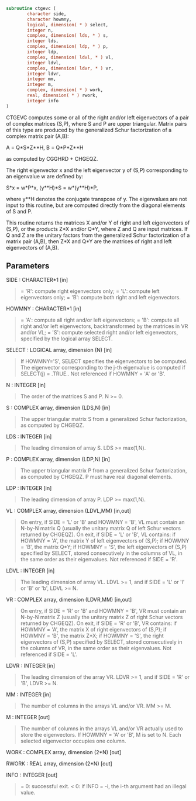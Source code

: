 ```fortran
subroutine ctgevc (
        character side,
        character howmny,
        logical, dimension( * ) select,
        integer n,
        complex, dimension( lds, * ) s,
        integer lds,
        complex, dimension( ldp, * ) p,
        integer ldp,
        complex, dimension( ldvl, * ) vl,
        integer ldvl,
        complex, dimension( ldvr, * ) vr,
        integer ldvr,
        integer mm,
        integer m,
        complex, dimension( * ) work,
        real, dimension( * ) rwork,
        integer info
)
```

CTGEVC computes some or all of the right and/or left eigenvectors of
a pair of complex matrices (S,P), where S and P are upper triangular.
Matrix pairs of this type are produced by the generalized Schur
factorization of a complex matrix pair (A,B):

A = Q\*S\*Z\*\*H,  B = Q\*P\*Z\*\*H

as computed by CGGHRD + CHGEQZ.

The right eigenvector x and the left eigenvector y of (S,P)
corresponding to an eigenvalue w are defined by:

S\*x = w\*P\*x,  (y\*\*H)\*S = w\*(y\*\*H)\*P,

where y\*\*H denotes the conjugate transpose of y.
The eigenvalues are not input to this routine, but are computed
directly from the diagonal elements of S and P.

This routine returns the matrices X and/or Y of right and left
eigenvectors of (S,P), or the products Z\*X and/or Q\*Y,
where Z and Q are input matrices.
If Q and Z are the unitary factors from the generalized Schur
factorization of a matrix pair (A,B), then Z\*X and Q\*Y
are the matrices of right and left eigenvectors of (A,B).

## Parameters
SIDE : CHARACTER\*1 [in]
> = 'R': compute right eigenvectors only;
> = 'L': compute left eigenvectors only;
> = 'B': compute both right and left eigenvectors.

HOWMNY : CHARACTER\*1 [in]
> = 'A': compute all right and/or left eigenvectors;
> = 'B': compute all right and/or left eigenvectors,
> backtransformed by the matrices in VR and/or VL;
> = 'S': compute selected right and/or left eigenvectors,
> specified by the logical array SELECT.

SELECT : LOGICAL array, dimension (N) [in]
> If HOWMNY='S', SELECT specifies the eigenvectors to be
> computed.  The eigenvector corresponding to the j-th
> eigenvalue is computed if SELECT(j) = .TRUE..
> Not referenced if HOWMNY = 'A' or 'B'.

N : INTEGER [in]
> The order of the matrices S and P.  N >= 0.

S : COMPLEX array, dimension (LDS,N) [in]
> The upper triangular matrix S from a generalized Schur
> factorization, as computed by CHGEQZ.

LDS : INTEGER [in]
> The leading dimension of array S.  LDS >= max(1,N).

P : COMPLEX array, dimension (LDP,N) [in]
> The upper triangular matrix P from a generalized Schur
> factorization, as computed by CHGEQZ.  P must have real
> diagonal elements.

LDP : INTEGER [in]
> The leading dimension of array P.  LDP >= max(1,N).

VL : COMPLEX array, dimension (LDVL,MM) [in,out]
> On entry, if SIDE = 'L' or 'B' and HOWMNY = 'B', VL must
> contain an N-by-N matrix Q (usually the unitary matrix Q
> of left Schur vectors returned by CHGEQZ).
> On exit, if SIDE = 'L' or 'B', VL contains:
> if HOWMNY = 'A', the matrix Y of left eigenvectors of (S,P);
> if HOWMNY = 'B', the matrix Q\*Y;
> if HOWMNY = 'S', the left eigenvectors of (S,P) specified by
> SELECT, stored consecutively in the columns of
> VL, in the same order as their eigenvalues.
> Not referenced if SIDE = 'R'.

LDVL : INTEGER [in]
> The leading dimension of array VL.  LDVL >= 1, and if
> SIDE = 'L' or 'l' or 'B' or 'b', LDVL >= N.

VR : COMPLEX array, dimension (LDVR,MM) [in,out]
> On entry, if SIDE = 'R' or 'B' and HOWMNY = 'B', VR must
> contain an N-by-N matrix Z (usually the unitary matrix Z
> of right Schur vectors returned by CHGEQZ).
> On exit, if SIDE = 'R' or 'B', VR contains:
> if HOWMNY = 'A', the matrix X of right eigenvectors of (S,P);
> if HOWMNY = 'B', the matrix Z\*X;
> if HOWMNY = 'S', the right eigenvectors of (S,P) specified by
> SELECT, stored consecutively in the columns of
> VR, in the same order as their eigenvalues.
> Not referenced if SIDE = 'L'.

LDVR : INTEGER [in]
> The leading dimension of the array VR.  LDVR >= 1, and if
> SIDE = 'R' or 'B', LDVR >= N.

MM : INTEGER [in]
> The number of columns in the arrays VL and/or VR. MM >= M.

M : INTEGER [out]
> The number of columns in the arrays VL and/or VR actually
> used to store the eigenvectors.  If HOWMNY = 'A' or 'B', M
> is set to N.  Each selected eigenvector occupies one column.

WORK : COMPLEX array, dimension (2\*N) [out]

RWORK : REAL array, dimension (2\*N) [out]

INFO : INTEGER [out]
> = 0:  successful exit.
> < 0:  if INFO = -i, the i-th argument had an illegal value.
